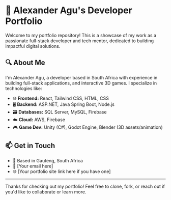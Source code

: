 # 💼 Alexander Agu's Developer Portfolio

Welcome to my portfolio repository! This is a showcase of my work as a passionate full-stack developer and tech mentor, dedicated to building impactful digital solutions.

## 🔍 About Me

I'm Alexander Agu, a developer based in South Africa with experience in building full-stack applications, and interactive 3D games. I specialize in technologies like:

- 🌐 **Frontend:** React, Tailwind CSS, HTML, CSS
- 🖥️ **Backend:** ASP.NET, Java Spring Boot, Node.js
- 🗃️ **Databases:** SQL Server, MySQL, Firebase
- ☁️ **Cloud:** AWS, Firebase
- 🎮 **Game Dev:** Unity (C#), Godot Engine, Blender (3D assets/animation)


## 📫 Get in Touch

- 📍 Based in Gauteng, South Africa  
- 📧 [Your email here]  
- 🌐 [Your portfolio site link here if you have one]

---

Thanks for checking out my portfolio! Feel free to clone, fork, or reach out if you'd like to collaborate or learn more.
